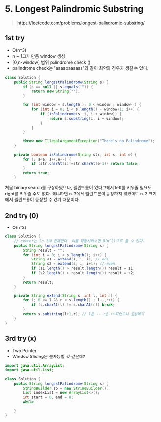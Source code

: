 # 5. Longest Palindromic Substring
> https://leetcode.com/problems/longest-palindromic-substring/

## 1st try
- O(n^3)
- n ~ 1크기 만큼 window 생성 
- [0,n-window] 범위 palindrome check () 
- palindrome check는 "aaaabaaaaaa"와 같이 최악의 경우가 생길 수 있다. 
```java
class Solution {
    public String longestPalindrome(String s) {
        if (s == null || s.equals("")) {
            return new String("");
        }

        for (int window = s.length(); 0 < window ; window--) {
            for (int i = 0; i < s.length() - window+1; i++) {
                if (isPalindrome(s, i, i + window)) {
                    return s.substring(i, i + window);
                }
            }
        }

        throw new IllegalArgumentException("There's no Palindrome");
    }

    private boolean isPalindrome(String str, int s, int e) {
        for (; s<e; s++,e--) {
            if (str.charAt(s)!=str.charAt(e-1)) return false;
        }
        return true;
    }

```

처음 binary search를 구상하였으나, 펠린드롬이 있다고해서 left를 키워줄 필요도 right를 키워줄 수도 없다. 왜냐하면 n-3에서 펠린드롬이 등장하지 않았어도 n-2 크기에서 펠린드롬이 등장할 수 있기 때문이다.

## 2nd try (0)
- O(n^2)
```java
class Solution {
    // center는 2n-1개 존재한다. 이를 확장시켜보면 O(n^2)으로 풀 수 있다.
    public String longestPalindrome(String s) {
        String result = "";
        for (int i = 0; i < s.length(); i++) {
            String s1 = extend(s, i, i); // odd
            String s2 = extend(s, i, i+1); // even
            if (s1.length() > result.length()) result = s1;
            if (s2.length() > result.length()) result = s2;
        }
        return result;
    }

    private String extend(String s, int l, int r) {
        for (; 0 <= l && r < s.length() ; l--,r++) {
            if (s.charAt(l) != s.charAt(r)) break;
        }
        return s.substring(l+1,r); // l은 -- r은 ++되었으니 원상복귀
    }
}
```


## 3rd try (x)
- Two Pointer
- Window Sliding은 불가능할 것 같은데?
```java
import java.util.ArrayList;
import java.util.List;

class Solution {
    public String longestPalindrome(String s) {
        StringBuilder sb = new StringBuilder();
        List indexList = new ArrayList<>();
        int start = 0, end = 0;
        while 

    }
}
```
